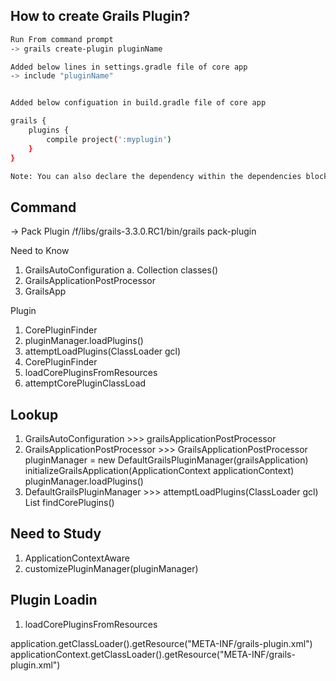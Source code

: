 How to create Grails Plugin?
---
```bash
Run From command prompt
-> grails create-plugin pluginName

Added below lines in settings.gradle file of core app
-> include "pluginName"


Added below configuation in build.gradle file of core app

grails {
    plugins {
        compile project(':myplugin')
    }
}

Note: You can also declare the dependency within the dependencies block, however you will not get subproject reloading if you do this!

```


Command
---
-> Pack Plugin
/f/libs/grails-3.3.0.RC1/bin/grails pack-plugin


Need to Know
1. GrailsAutoConfiguration
	a. Collection<Class> classes()
2. GrailsApplicationPostProcessor
3. GrailsApp


Plugin 
1. CorePluginFinder
2. pluginManager.loadPlugins()
3. attemptLoadPlugins(ClassLoader gcl)
4. CorePluginFinder
5. loadCorePluginsFromResources
6. attemptCorePluginClassLoad




Lookup
------------------------------------------------------------------------
1. GrailsAutoConfiguration			>>>			grailsApplicationPostProcessor
2. GrailsApplicationPostProcessor	>>>			GrailsApplicationPostProcessor
		pluginManager = new DefaultGrailsPluginManager(grailsApplication)
		initializeGrailsApplication(ApplicationContext applicationContext)
		pluginManager.loadPlugins()
3. DefaultGrailsPluginManager	>>>			attemptLoadPlugins(ClassLoader gcl)
		List<GrailsPlugin> findCorePlugins()
		
		
		

Need to Study
--------------------------------------------------------------------------
1. ApplicationContextAware
2. customizePluginManager(pluginManager)


Plugin Loadin
------------------------------------
1. loadCorePluginsFromResources

application.getClassLoader().getResource("META-INF/grails-plugin.xml")
applicationContext.getClassLoader().getResource("META-INF/grails-plugin.xml")